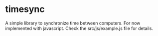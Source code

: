 timesync
========

A simple library to synchronize time between computers. For now implemented with javascript. Check the src/js/example.js file for details.



  